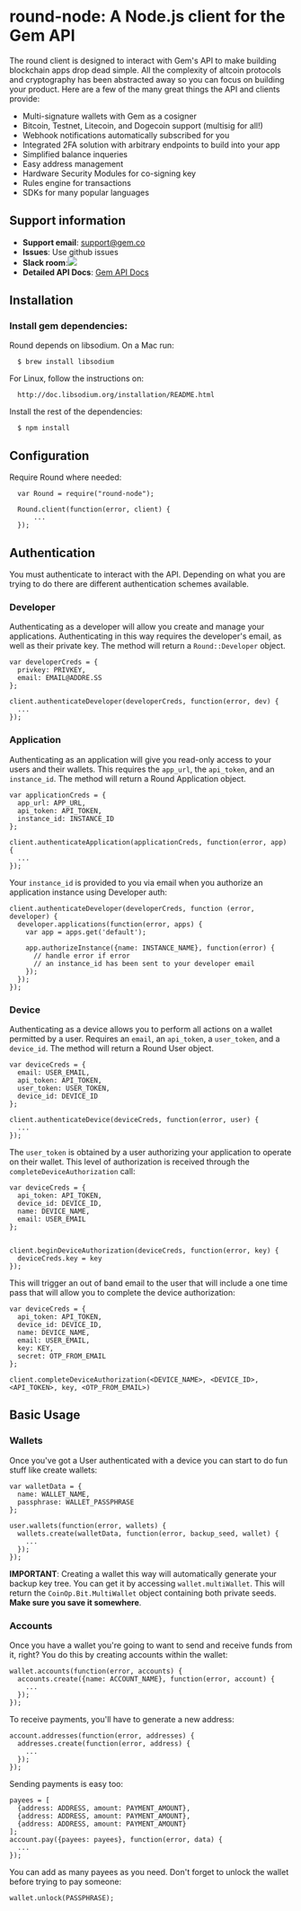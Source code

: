 # round-node: A Node.js client for the Gem API
The round client is designed to interact with Gem's API to make building blockchain apps drop dead simple.  All the complexity of altcoin protocols and cryptography has been abstracted away so you can focus on building your product.  Here are a few of the many great things the API and clients provide:

* Multi-signature wallets with Gem as a cosigner
* Bitcoin, Testnet, Litecoin, and Dogecoin support (multisig for all!)
* Webhook notifications automatically subscribed for you
* Integrated 2FA solution with arbitrary endpoints to build into your app
* Simplified balance inqueries
* Easy address management
* Hardware Security Modules for co-signing key
* Rules engine for transactions
* SDKs for many popular languages

## Support information
* __Support email__: [support@gem.co](mailto:support@gem.co)
* __Issues__:  Use github issues
* __Slack room__:[![](https://gem-support-slackin.herokuapp.com/badge.svg)](https://gem-support-slackin.herokuapp.com)
* __Detailed API Docs__:  [Gem API Docs](http://guide.gem.co)

## Installation

### Install gem dependencies:
Round depends on libsodium. On a Mac run:
  
      $ brew install libsodium

For Linux, follow the instructions on: 
      
      http://doc.libsodium.org/installation/README.html
  
Install the rest of the dependencies: 

      $ npm install

## Configuration

Require Round where needed:
```node
  var Round = require("round-node");

  Round.client(function(error, client) {
      ...
  });
```

## Authentication

You must authenticate to interact with the API. Depending on what you are trying to do there are different authentication schemes available.

### Developer

Authenticating as a developer will allow you create and manage your applications. Authenticating in this way requires the developer's email, as well as their private key. The method will return a `Round::Developer` object.
```node
var developerCreds = {
  privkey: PRIVKEY,
  email: EMAIL@ADDRE.SS
};

client.authenticateDeveloper(developerCreds, function(error, dev) {
  ...
});
```

### Application

Authenticating as an application will give you read-only access to your users and their wallets. This requires the `app_url`, the `api_token`, and an `instance_id`. The method will return a Round Application object.
```node
var applicationCreds = {
  app_url: APP_URL,
  api_token: API_TOKEN,
  instance_id: INSTANCE_ID
};

client.authenticateApplication(applicationCreds, function(error, app) {
  ...
});
```

Your `instance_id` is provided to you via email when you authorize an application instance using Developer auth:
```node
client.authenticateDeveloper(developerCreds, function (error, developer) {
  developer.applications(function(error, apps) {
    var app = apps.get('default');
    
    app.authorizeInstance({name: INSTANCE_NAME}, function(error) {
      // handle error if error
      // an instance_id has been sent to your developer email
    });
  });
});
```

### Device

Authenticating as a device allows you to perform all actions on a wallet permitted by a user. Requires an `email`, an `api_token`, a `user_token`, and a `device_id`. The method will return a Round User object.
```node
var deviceCreds = {
  email: USER_EMAIL,
  api_token: API_TOKEN,
  user_token: USER_TOKEN,
  device_id: DEVICE_ID
};

client.authenticateDevice(deviceCreds, function(error, user) {
  ...
});
```
The `user_token` is obtained by a user authorizing your application to operate on their wallet. This level of authorization is received through the `completeDeviceAuthorization` call:
```node
var deviceCreds = {
  api_token: API_TOKEN,
  device_id: DEVICE_ID,
  name: DEVICE_NAME,
  email: USER_EMAIL
};


client.beginDeviceAuthorization(deviceCreds, function(error, key) {
  deviceCreds.key = key
});
```

This will trigger an out of band email to the user that will include a one time pass that will allow you to complete the device authorization:
```node
var deviceCreds = {
  api_token: API_TOKEN,
  device_id: DEVICE_ID,
  name: DEVICE_NAME,
  email: USER_EMAIL,
  key: KEY,
  secret: OTP_FROM_EMAIL
};

client.completeDeviceAuthorization(<DEVICE_NAME>, <DEVICE_ID>, <API_TOKEN>, key, <OTP_FROM_EMAIL>)
```

## Basic Usage

### Wallets

Once you've got a User authenticated with a device you can start to do fun stuff like create wallets:

```node
var walletData = {
  name: WALLET_NAME,
  passphrase: WALLET_PASSPHRASE
};

user.wallets(function(error, wallets) {
  wallets.create(walletData, function(error, backup_seed, wallet) {
    ...
  });
});

```

__IMPORTANT__: Creating a wallet this way will automatically generate your backup key tree. You can get it by accessing `wallet.multiWallet`. This will return the `CoinOp.Bit.MultiWallet` object containing both private seeds. __Make sure you save it somewhere__.

### Accounts

Once you have a wallet you're going to want to send and receive funds from it, right? You do this by creating accounts within the wallet:
```node
wallet.accounts(function(error, accounts) {
  accounts.create({name: ACCOUNT_NAME}, function(error, account) {
    ...
  });
});
```

To receive payments, you'll have to generate a new address:
```node
account.addresses(function(error, addresses) {
  addresses.create(function(error, address) {
    ...
  });
});
```

Sending payments is easy too:
```node
payees = [
  {address: ADDRESS, amount: PAYMENT_AMOUNT},
  {address: ADDRESS, amount: PAYMENT_AMOUNT},
  {address: ADDRESS, amount: PAYMENT_AMOUNT}
];
account.pay({payees: payees}, function(error, data) {
  ...
});
```

You can add as many payees as you need.
Don't forget to unlock the wallet before trying to pay someone:
```node
wallet.unlock(PASSPHRASE);
```
